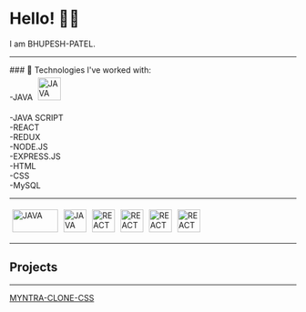 # Hello! 👋👋

I am BHUPESH-PATEL.

<hr color=yellow>
### 🌟 Technologies I've worked with:
<br>
<div style="display:flex, margin-left:50px">
-JAVA  <img style="margin:5px;" src="https://dev.java/assets/images/java-logo-vector.png" alt="JAVA" width="40" height="40"/>
  </div>
<br>
-JAVA SCRIPT
<br>
-REACT
<br>
-REDUX
<br>
-NODE.JS
<br>
-EXPRESS.JS
<BR>
-HTML
<br>
-CSS
<br>
-MySQL
<br>
<hr>
<p allign="left" style="display:flex;">
  <img style="margin:5px;" src="https://upload.wikimedia.org/wikipedia/commons/thumb/1/10/CSS3_and_HTML5_logos_and_wordmarks.svg/791px-CSS3_and_HTML5_logos_and_wordmarks.svg.png?20150111171555" alt="JAVA" width="80" height="40"/>
   <img style="margin:5px;" src="https://www.mysql.com/common/logos/logo-mysql-170x115.png" alt="JAVA" width="40" height="40"/>
   <img style="margin:5px;" src="https://upload.wikimedia.org/wikipedia/commons/a/a7/React-icon.svg" alt="REACT width="40" height="40">
   <img style="margin:5px;" src="https://upload.wikimedia.org/wikipedia/commons/a/a7/React-icon.svg" alt="REACT width="40" height="40">
   <img style="margin:5px;" src="https://upload.wikimedia.org/wikipedia/commons/a/a7/React-icon.svg" alt="REACT width="40" height="40">
   <img style="margin:5px;" src="https://upload.wikimedia.org/wikipedia/commons/a/a7/React-icon.svg" alt="REACT width="40" height="40">
   
</p>
<hr>
<h2>Projects</h2>
<hr>
<a href="https://github.com/BABUVAA/LEARNING/tree/main/Learning-CSS/myntra">MYNTRA-CLONE-CSS</a>
